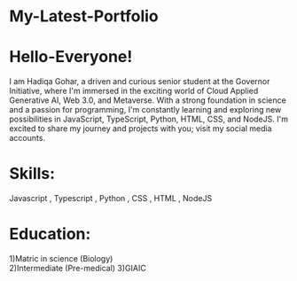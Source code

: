 # My-Latest-Portfolio

# Hello-Everyone! 

I am Hadiqa Gohar, a driven and curious senior student at the Governor Initiative, where I'm immersed in the exciting world of Cloud Applied Generative AI, Web 3.0, and Metaverse. With a strong foundation in science and a passion for programming, I'm constantly learning and exploring new possibilities in JavaScript, TypeScript, Python, HTML, CSS, and NodeJS. I'm excited to share my journey and projects with you; visit my social media accounts.

# Skills:

Javascript , Typescript , Python , CSS , HTML , NodeJS

# Education:

1)Matric in science (Biology)  
2)Intermediate (Pre-medical)
3)GIAIC 

